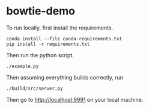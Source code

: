 # bowtie-demo

To run locally, first install the requirements.

```
conda install --file conda-requirements.txt
pip install -r requirements.txt
```

Then run the python script.

```
./example.py
```

Then assuming everything builds correctly, run

```
./build/src/server.py
```

Then go to <http://localhost:9991> on your local machine.
